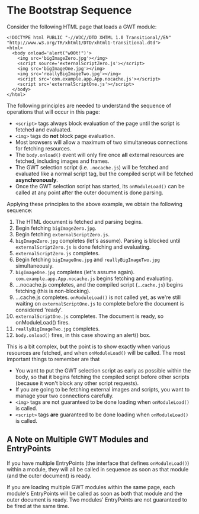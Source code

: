 # The Bootstrap Sequence #

Consider the following HTML page that loads a GWT module:

```
<!DOCTYPE html PUBLIC "-//W3C//DTD XHTML 1.0 Transitional//EN" "http://www.w3.org/TR/xhtml1/DTD/xhtml1-transitional.dtd">
<html>
  <body onload='alert("w00t!")'>
    <img src='bigImageZero.jpg'></img>
    <script source='externalScriptZero.js'></script>
    <img src='bigImageOne.jpg'></img>
    <img src='reallyBigImageTwo.jpg'></img>
    <script src='com.example.app.App.nocache.js'></script>
    <script src='externalScriptOne.js'></script>
  </body>
</html>
```

The following principles are needed to understand the sequence of operations that will occur in this page:
  * `<script>` tags always block evaluation of the page until the script is fetched and evaluated.
  * `<img>` tags do **not** block page evaluation.
  * Most browsers will allow a maximum of two simultaneous connections for fetching resources.
  * The `body.onload()` event will only fire once **all** external resources are fetched, including images and frames.
  * The GWT selection script (i.e. `.nocache.js`) will be fetched and evaluated like a normal script tag, but the compiled script will be fetched **asynchronously**.
  * Once the GWT selection script has started, its `onModuleLoad()` can be called at any point after the outer document is done parsing.

Applying these principles to the above example, we obtain the following sequence:
  1. The HTML document is fetched and parsing begins.
  1. Begin fetching `bigImageZero.jpg`.
  1. Begin fetching `externalScriptZero.js`.
  1. `bigImageZero.jpg` completes (let's assume). Parsing is blocked until `externalScriptZero.js` is done fetching and evaluating.
  1. `externalScriptZero.js` completes.
  1. Begin fetching `bigImageOne.jpg` and `reallyBigImageTwo.jpg` simultaneously.
  1. `bigImageOne.jpg` completes (let's assume again). `com.example.app.App.nocache.js` begins fetching and evaluating.
  1. ...nocache.js completes, and the compiled script (...`cache.js`) begins fetching (this is non-blocking).
  1. ...cache.js completes. `onModuleLoad()` is not called yet, as we're still waiting on `externalScriptOne.js` to complete before the document is considered 'ready'.
  1. `externalScriptOne.js` completes. The document is ready, so onModuleLoad() fires.
  1. `reallyBigImageTwo.jpg` completes.
  1. `body.onload()` fires, in this case showing an alert() box.

This is a bit complex, but the point is to show exactly when various resources are fetched, and when `onModuleLoad()` will
be called. The most important things to remember are that
  * You want to put the GWT selection script as early as possible within the body, so that it begins fetching the compiled script before other scripts (because it won't block any other script requests).
  * If you are going to be fetching external images and scripts, you want to manage your two connections carefully.
  * `<img>` tags are not guaranteed to be done loading when `onModuleLoad()` is called.
  * `<script>` tags **are** guaranteed to be done loading when `onModuleLoad()` is called.

## A Note on Multiple GWT Modules and EntryPoints ##

If you have multiple EntryPoints (the interface that defines `onModuleLoad()`) within a module, they will all be called in sequence as soon as that module (and the outer document) is ready.

If you are loading multiple GWT modules within the same page, each module's EntryPoints will be called as soon as both that module and the outer document is ready. Two modules' EntryPoints are not guaranteed to be fired at the same time.
